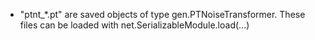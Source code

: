 * "ptnt_*.pt" are saved objects of type gen.PTNoiseTransformer. These files can
  be loaded with net.SerializableModule.load(...)
